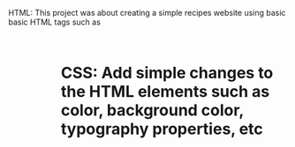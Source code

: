 HTML:
This project was about creating a simple recipes website using basic basic HTML tags such as <h1> <p> <a> <ul> <ol> <img>

CSS:
Add simple changes to the HTML elements such as color, background color, typography properties, etc